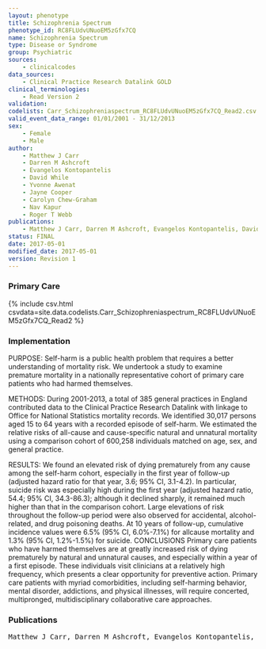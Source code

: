 ```yaml
---
layout: phenotype
title: Schizophrenia Spectrum
phenotype_id: RC8FLUdvUNuoEM5zGfx7CQ
name: Schizophrenia Spectrum
type: Disease or Syndrome
group: Psychiatric
sources: 
    - clinicalcodes
data_sources:
    - Clinical Practice Research Datalink GOLD
clinical_terminologies:
    - Read Version 2
validation:
codelists: Carr_Schizophreniaspectrum_RC8FLUdvUNuoEM5zGfx7CQ_Read2.csv
valid_event_data_range: 01/01/2001 - 31/12/2013
sex:
    - Female
    - Male
author:
    - Matthew J Carr
    - Darren M Ashcroft
    - Evangelos Kontopantelis
    - David While
    - Yvonne Awenat
    - Jayne Cooper
    - Carolyn Chew-Graham
    - Nav Kapur
    - Roger T Webb
publications:
    - Matthew J Carr, Darren M Ashcroft, Evangelos Kontopantelis, David While, Yvonne Awenat, Jayne Cooper, Carolyn Chew-Graham, Nav Kapur, Roger T Webb, Premature Death Among Primary Care Patients With a History of Self-Harm. Annals of Family Medicine, 15(3), 2017.
status: FINAL
date: 2017-05-01
modified_date: 2017-05-01
version: Revision 1
---
```


### Primary Care

{% include csv.html csvdata=site.data.codelists.Carr_Schizophreniaspectrum_RC8FLUdvUNuoEM5zGfx7CQ_Read2 %}

### Implementation

PURPOSE:
Self-harm is a public health problem that requires a better understanding
of mortality risk. We undertook a study to examine premature mortality in a nationally
representative cohort of primary care patients who had harmed themselves.

METHODS:
During 2001-2013, a total of 385 general practices in England contributed
data to the Clinical Practice Research Datalink with linkage to Office for
National Statistics mortality records. We identified 30,017 persons aged 15 to
64 years with a recorded episode of self-harm. We estimated the relative risks of
all-cause and cause-specific natural and unnatural mortality using a comparison
cohort of 600,258 individuals matched on age, sex, and general practice.

RESULTS:
We found an elevated risk of dying prematurely from any cause among
the self-harm cohort, especially in the first year of follow-up (adjusted hazard
ratio for that year, 3.6; 95% CI, 3.1-4.2). In particular, suicide risk was especially
high during the first year (adjusted hazard ratio, 54.4; 95% CI, 34.3-86.3);
although it declined sharply, it remained much higher than that in the comparison
cohort. Large elevations of risk throughout the follow-up period were also
observed for accidental, alcohol-related, and drug poisoning deaths. At 10 years
of follow-up, cumulative incidence values were 6.5% (95% CI, 6.0%-7.1%) for allcause
mortality and 1.3% (95% CI, 1.2%-1.5%) for suicide.
CONCLUSIONS Primary care patients who have harmed themselves are at greatly
increased risk of dying prematurely by natural and unnatural causes, and especially
within a year of a first episode. These individuals visit clinicians at a relatively
high frequency, which presents a clear opportunity for preventive action.
Primary care patients with myriad comorbidities, including self-harming behavior,
mental disorder, addictions, and physical illnesses, will require concerted, multipronged,
multidisciplinary collaborative care approaches.

### Publications

<pre>
Matthew J Carr, Darren M Ashcroft, Evangelos Kontopantelis, David While, Yvonne Awenat, Jayne Cooper, Carolyn Chew-Graham, Nav Kapur, Roger T Webb, Premature Death Among Primary Care Patients With a History of Self-Harm. Annals of Family Medicine, 15(3), 2017.
</pre>
